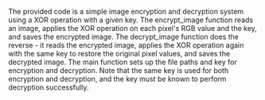 The provided code is a simple image encryption and decryption system using a XOR operation with a given key. The encrypt_image function reads an image, applies the XOR operation on each pixel's RGB value and the key, and saves the encrypted image. The decrypt_image function does the reverse - it reads the encrypted image, applies the XOR operation again with the same key to restore the original pixel values, and saves the decrypted image. The main function sets up the file paths and key for encryption and decryption. Note that the same key is used for both encryption and decryption, and the key must be known to perform decryption successfully.
